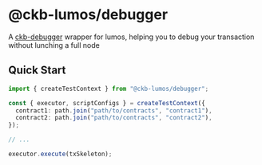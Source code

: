 # @ckb-lumos/debugger

A [ckb-debugger](https://github.com/nervosnetwork/ckb-standalone-debugger) wrapper for lumos,
helping you to debug your transaction without lunching a full node

## Quick Start

```ts
import { createTestContext } from "@ckb-lumos/debugger";

const { executor, scriptConfigs } = createTestContext({
  contract1: path.join("path/to/contracts", "contract1"),
  contract2: path.join("path/to/contracts", "contract2"),
});

// ...

executor.execute(txSkeleton);
```
